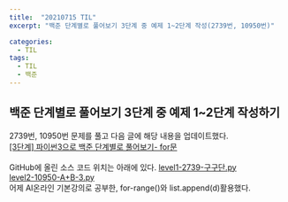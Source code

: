 ```yaml
---
title:  "20210715 TIL"
excerpt: "백준 단계별로 풀어보기 3단계 중 예제 1~2단계 작성(2739번, 10950번)"

categories:
  - TIL
tags:
  - TIL
  - 백준
---
```



## 백준 단계별로 풀어보기 3단계 중 예제 1\~2단계 작성하기
2739번, 10950번 문제를 풀고 다음 글에 해당 내용을 업데이트했다.    
[[3단계] 파이썬3으로 백준 단계별로 풀어보기- for문](https://leeryeongsong.github.io/baekjoon/baekjoon-step-by-step-python3-step3/)  
<br>
GitHub에 올린 소스 코드 위치는 아래에 있다.
[level1-2739-구구단.py](https://github.com/leeryeongsong/baekjoon-step-by-step-python3/blob/main/step3/level1-2739-%EA%B5%AC%EA%B5%AC%EB%8B%A8.py)  
[level2-10950-A+B-3.py](https://github.com/leeryeongsong/baekjoon-step-by-step-python3/blob/main/step3/level2-10950-A%2BB-3.py)
<br>
어제 AI온라인 기본강의로 공부한, for-range()와 list.append(d)활용했다.
<br>
<br>
